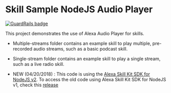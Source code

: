 # Skill Sample NodeJS Audio Player

[![GuardRails badge](https://badges.production.guardrails.io/moul/skill-sample-nodejs-audio-player.svg)](https://www.guardrails.io)

This project demonstrates the use of Alexa Audio Player for skills.

- Multiple-streams folder contains an example skill to play multiple, pre-recorded audio streams, such as a basic podcast skill.

- Single-stream folder contains an example skill to play a single stream, such as a live radio skill.

- NEW (04/20/2018) : This code is using the [Alexa Skill Kit SDK for NodeJS v2](https://github.com/alexa/alexa-skills-kit-sdk-for-nodejs).  To access the old code using Alexa Skill Kit SDK for NodeJS v1, check this [release](https://github.com/alexa/skill-sample-nodejs-audio-player/releases)
